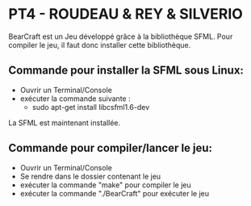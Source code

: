 # PT4 - ROUDEAU & REY & SILVERIO #

BearCraft est un Jeu développé grâce à la bibliothèque SFML.
Pour compiler le jeu, il faut donc installer cette bibliothèque.

## Commande pour installer la SFML sous Linux: ##
  - Ouvrir un Terminal/Console
  - exécuter la commande suivante :
      - sudo apt-get install libcsfml1.6-dev


La SFML est maintenant installée.


## Commande pour compiler/lancer le jeu: ##
  - Ouvrir un Terminal/Console
  - Se rendre dans le dossier contenant le jeu
  - exécuter la commande "make" pour compiler le jeu
  - exécuter la commande "./BearCraft" pour exécuter le jeu

